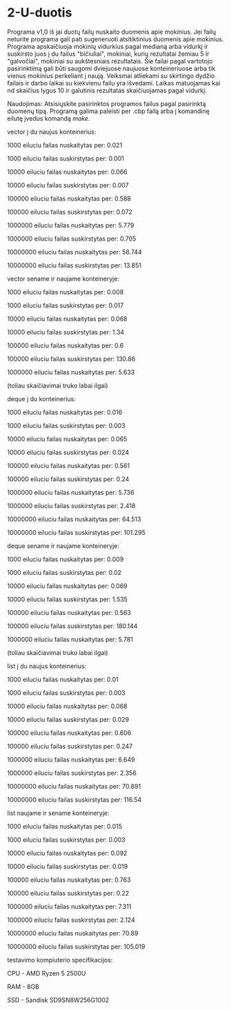 # 2-U-duotis

Programa v1,0 iš jai duotų failų nuskaito duomenis apie mokinius. Jei failų neturite programa gali pati sugeneruoti atsitiktinius duomenis apie mokinius. Programa apskaičiuoja mokinių vidurkius pagal medianą arba vidurkį ir suskirsto juos į du failus "bičiuliai", mokiniai, kurių rezultatai žemiau 5 ir "galvočiai", mokiniai su aukštesniais rezultatais. Šie failai pagal vartotojo pasirinktimą gali būti saugomi dviejuose naujuose konteineriuose arba tik vienus mokinius perkeliant į naują. Veiksmai atliekami su skirtingo dydžio failais ir darbo laikai su kiekvienu failu yra išvedami. Laikas matuojamas kai nd skaičius lygus 10 ir galutinis rezultatas skaičiuojamas pagal vidurkį.

Naudojimas: Atsisiųskite pasirinktos programos failus pagal pasirinktą duomenų tipą. Programą galima paleisti per .cbp failą arba į komandinę eilutę įvedus komandą *make*.

vector į du naujus konteinerius:

1000 eiluciu failas nuskaitytas per: 0.021

1000 eiluciu failas suskirstytas per: 0.001

10000 eiluciu failas nuskaitytas per: 0.066

10000 eiluciu failas suskirstytas per: 0.007

100000 eiluciu failas nuskaitytas per: 0.588

100000 eiluciu failas suskirstytas per: 0.072

1000000 eiluciu failas nuskaitytas per: 5.779

1000000 eiluciu failas suskirstytas per: 0.705

10000000 eiluciu failas nuskaitytas per: 58.744

10000000 eiluciu failas suskirstytas per: 13.851


vector sename ir naujame konteineryje:

1000 eiluciu failas nuskaitytas per: 0.008

1000 eiluciu failas suskirstytas per: 0.017

10000 eiluciu failas nuskaitytas per: 0.068

10000 eiluciu failas suskirstytas per: 1.34

100000 eiluciu failas nuskaitytas per: 0.6

100000 eiluciu failas suskirstytas per: 130.86

1000000 eiluciu failas nuskaitytas per: 5.633

(toliau skaičiavimai truko labai ilgai)


deque į du konteinerius:

1000 eiluciu failas nuskaitytas per: 0.016

1000 eiluciu failas suskirstytas per: 0.003

10000 eiluciu failas nuskaitytas per: 0.065

10000 eiluciu failas suskirstytas per: 0.024

100000 eiluciu failas nuskaitytas per: 0.561

100000 eiluciu failas suskirstytas per: 0.24

1000000 eiluciu failas nuskaitytas per: 5.736

1000000 eiluciu failas suskirstytas per: 2.418

10000000 eiluciu failas nuskaitytas per: 64.513

10000000 eiluciu failas suskirstytas per: 101.295


deque sename ir naujame konteineryje:

1000 eiluciu failas nuskaitytas per: 0.009

1000 eiluciu failas suskirstytas per: 0.02

10000 eiluciu failas nuskaitytas per: 0.069

10000 eiluciu failas suskirstytas per: 1.535

100000 eiluciu failas nuskaitytas per: 0.563

100000 eiluciu failas suskirstytas per: 180.144

1000000 eiluciu failas nuskaitytas per: 5.781

(toliau skaičiavimai truko labai ilgai)


list į du naujus konteinerius:

1000 eiluciu failas nuskaitytas per: 0.01

1000 eiluciu failas suskirstytas per: 0.003

10000 eiluciu failas nuskaitytas per: 0.068

10000 eiluciu failas suskirstytas per: 0.029

100000 eiluciu failas nuskaitytas per: 0.606

100000 eiluciu failas suskirstytas per: 0.247

1000000 eiluciu failas nuskaitytas per: 6.649

1000000 eiluciu failas suskirstytas per: 2.356

10000000 eiluciu failas nuskaitytas per: 70.891

10000000 eiluciu failas suskirstytas per: 116.54


list naujame ir sename konteineryje:

1000 eiluciu failas nuskaitytas per: 0.015

1000 eiluciu failas suskirstytas per: 0.003

10000 eiluciu failas nuskaitytas per: 0.092

10000 eiluciu failas suskirstytas per: 0.019

100000 eiluciu failas nuskaitytas per: 0.763

100000 eiluciu failas suskirstytas per: 0.22

1000000 eiluciu failas nuskaitytas per: 7.311

1000000 eiluciu failas suskirstytas per: 2.124

10000000 eiluciu failas nuskaitytas per: 70.89

10000000 eiluciu failas suskirstytas per: 105.019


testavimo kompiuterio specifikacijos:

CPU - AMD Ryzen 5 2500U 

RAM - 8GB

SSD - Sandisk SD9SN8W256G1002
